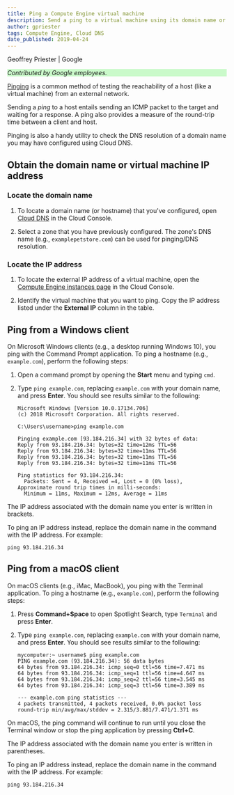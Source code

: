 ```yaml
---
title: Ping a Compute Engine virtual machine
description: Send a ping to a virtual machine using its domain name or IP address.
author: gpriester
tags: Compute Engine, Cloud DNS
date_published: 2019-04-24
---
```


Geoffrey Priester | Google

<p style="background-color:#CAFACA;"><i>Contributed by Google employees.</i></p>

[Pinging](https://en.wikipedia.org/wiki/Ping_(networking_utility)) is a common method of testing the reachability of a
host (like a virtual machine) from an external network.

Sending a *ping* to a host entails sending an ICMP packet to the target and waiting for a response. A ping also provides
a measure of the round-trip time between a client and host.

Pinging is also a handy utility to check the DNS resolution of a domain name you may have configured using Cloud DNS.

## Obtain the domain name or virtual machine IP address

### Locate the domain name

1. To locate a domain name (or hostname) that you've configured, open
[Cloud DNS](https://console.cloud.google.com/net-services/dns/zones) in the Cloud Console.

2. Select a zone that you have previously configured. The zone's DNS name (e.g., `examplepetstore.com`) can be used for
pinging/DNS resolution.

### Locate the IP address

1. To locate the external IP address of a virtual machine, open the
[Compute Engine instances page](https://console.cloud.google.com/compute/instances) in the Cloud Console.

2. Identify the virtual machine that you want to ping. Copy the IP address listed under the **External IP** column in the
table.

## Ping from a Windows client

On Microsoft Windows clients (e.g., a desktop running Windows 10), you ping with the Command Prompt application. To ping a 
hostname (e.g., `example.com`), perform the following steps:

1.  Open a command prompt by opening the **Start** menu and typing `cmd`.

2.  Type `ping example.com`, replacing `example.com` with your domain name, and press **Enter**. You should see results 
    similar to the following:

        Microsoft Windows [Version 10.0.17134.706]
        (c) 2018 Microsoft Corporation. All rights reserved.

        C:\Users\username>ping example.com

        Pinging example.com [93.184.216.34] with 32 bytes of data:
        Reply from 93.184.216.34: bytes=32 time=12ms TTL=56
        Reply from 93.184.216.34: bytes=32 time=11ms TTL=56
        Reply from 93.184.216.34: bytes=32 time=11ms TTL=56
        Reply from 93.184.216.34: bytes=32 time=11ms TTL=56

        Ping statistics for 93.184.216.34:
          Packets: Sent = 4, Received =4, Lost = 0 (0% loss),
        Approximate round trip times in milli-seconds:
          Minimum = 11ms, Maximum = 12ms, Average = 11ms

The IP address associated with the domain name you enter is written in brackets.

To ping an IP address instead, replace the domain name in the command with the IP address. For example:

    ping 93.184.216.34

## Ping from a macOS client

On macOS clients (e.g., iMac, MacBook), you ping with the Terminal application. To ping a hostname (e.g., `example.com`),
perform the following steps:

1.  Press **Command+Space** to open Spotlight Search, type `Terminal` and press **Enter**.

2.  Type `ping example.com`, replacing `example.com` with your domain name, and press **Enter**. You should see results 
    similar to the following:

        mycomputer:~ username$ ping example.com
        PING example.com (93.184.216.34): 56 data bytes
        64 bytes from 93.184.216.34: icmp_seq=0 ttl=56 time=7.471 ms
        64 bytes from 93.184.216.34: icmp_seq=1 ttl=56 time=4.647 ms
        64 bytes from 93.184.216.34: icmp_seq=2 ttl=56 time=3.545 ms
        64 bytes from 93.184.216.34: icmp_seq=3 ttl=56 time=3.389 ms

        --- example.com ping statistics ---
        4 packets transmitted, 4 packets received, 0.0% packet loss
        round-trip min/avg/max/stddev = 2.315/3.881/7.471/1.371 ms

On macOS, the ping command will continue to run until you close the Terminal window or stop the ping application by pressing
**Ctrl+C**.

The IP address associated with the domain name you enter is written in parentheses.

To ping an IP address instead, replace the domain name in the command with the IP address. For example:

    ping 93.184.216.34
